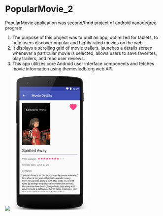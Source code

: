 # PopularMovie_2
PopularMovie application was second/thrid project of android nanodegree program

1. The purpose of this project was to built an app, optimized for tablets, to help users discover popular and highly rated movies on the web. 
2. It displays a scrolling grid of movie trailers, launches a details screen whenever a particular movie is selected, allows users to save favorites, play trailers, and read user reviews. 
2. This app utilizes core Android user interface components and fetches movie information using themoviedb.org web API.

<img src="https://raw.githubusercontent.com/laramartin/android_movies/master/art/device-2017-02-11-193100.png" width="250"/>
<img src="https://raw.githubusercontent.com/laramartin/android_movies/master/art/device-2017-02-19-142521.png" width="250"/>

